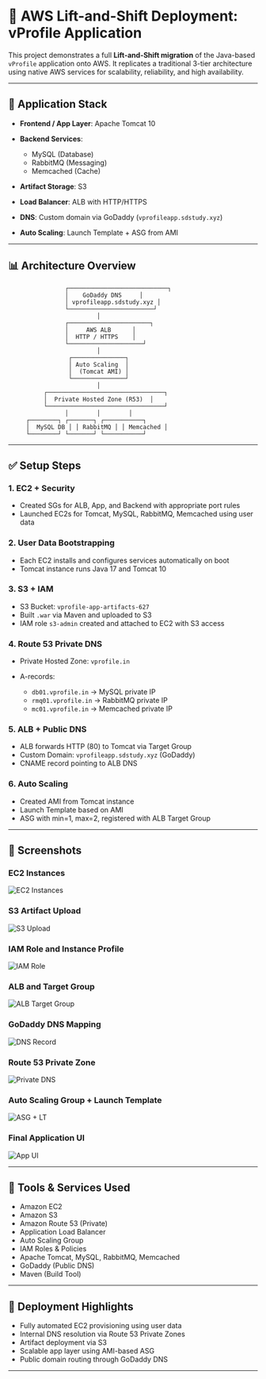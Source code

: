 # 🚀 AWS Lift-and-Shift Deployment: vProfile Application

This project demonstrates a full **Lift-and-Shift migration** of the Java-based `vProfile` application onto AWS. It replicates a traditional 3-tier architecture using native AWS services for scalability, reliability, and high availability.

---

## 📆 Application Stack

- **Frontend / App Layer**: Apache Tomcat 10
- **Backend Services**:

  - MySQL (Database)
  - RabbitMQ (Messaging)
  - Memcached (Cache)

- **Artifact Storage**: S3
- **Load Balancer**: ALB with HTTP/HTTPS
- **DNS**: Custom domain via GoDaddy (`vprofileapp.sdstudy.xyz`)
- **Auto Scaling**: Launch Template + ASG from AMI

---

## 📊 Architecture Overview

```text
                ┌────────────────────────────┐
                │    GoDaddy DNS     │
                │ vprofileapp.sdstudy.xyz │
                └────────────────────────┘
                         │
                ┌───────────────────────┐
                │     AWS ALB      │
                │  HTTP / HTTPS    │
                └─────────────────────┘
                         │
                 ┌───────────────┐
                 │ Auto Scaling  │
                 │  (Tomcat AMI) │
                 └───────────────┘
                         │
          ┌─────────────────────────────────┐
          │  Private Hosted Zone (R53)  │
          └─────────────────────────────────┘
                │        │        │
     ┌────────┐ ┌───────┐ ┌───────────┐
     │  MySQL DB │ │ RabbitMQ │ │ Memcached │
     └────────┘ └───────┘ └───────────┘
```

---

## ✅ Setup Steps

### 1. EC2 + Security

- Created SGs for ALB, App, and Backend with appropriate port rules
- Launched EC2s for Tomcat, MySQL, RabbitMQ, Memcached using user data

### 2. User Data Bootstrapping

- Each EC2 installs and configures services automatically on boot
- Tomcat instance runs Java 17 and Tomcat 10

### 3. S3 + IAM

- S3 Bucket: `vprofile-app-artifacts-627`
- Built `.war` via Maven and uploaded to S3
- IAM role `s3-admin` created and attached to EC2 with S3 access

### 4. Route 53 Private DNS

- Private Hosted Zone: `vprofile.in`
- A-records:

  - `db01.vprofile.in` → MySQL private IP
  - `rmq01.vprofile.in` → RabbitMQ private IP
  - `mc01.vprofile.in` → Memcached private IP

### 5. ALB + Public DNS

- ALB forwards HTTP (80) to Tomcat via Target Group
- Custom Domain: `vprofileapp.sdstudy.xyz` (GoDaddy)
- CNAME record pointing to ALB DNS

### 6. Auto Scaling

- Created AMI from Tomcat instance
- Launch Template based on AMI
- ASG with min=1, max=2, registered with ALB Target Group

---

## 📃 Screenshots

### EC2 Instances

![EC2 Instances](screenshots/ec2.png)

### S3 Artifact Upload

![S3 Upload](screenshots/s3-upload.png)

### IAM Role and Instance Profile

![IAM Role](screenshots/iam-role.png)

### ALB and Target Group

![ALB Target Group](screenshots/alb-tg.png)

### GoDaddy DNS Mapping

![DNS Record](screenshots/dns-godaddy.png)

### Route 53 Private Zone

![Private DNS](screenshots/r53-private-zone.png)

### Auto Scaling Group + Launch Template

![ASG + LT](screenshots/asg-launch-template.png)

### Final Application UI

![App UI](screenshots/app-ui.png)

---

## 🔧 Tools & Services Used

- Amazon EC2
- Amazon S3
- Amazon Route 53 (Private)
- Application Load Balancer
- Auto Scaling Group
- IAM Roles & Policies
- Apache Tomcat, MySQL, RabbitMQ, Memcached
- GoDaddy (Public DNS)
- Maven (Build Tool)

---

## 📄 Deployment Highlights

- Fully automated EC2 provisioning using user data
- Internal DNS resolution via Route 53 Private Zones
- Artifact deployment via S3
- Scalable app layer using AMI-based ASG
- Public domain routing through GoDaddy DNS

---
